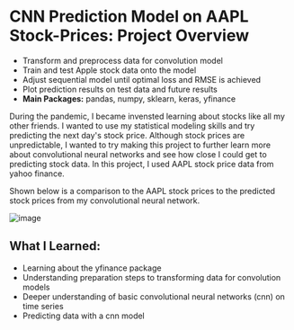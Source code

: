 # CNN Prediction Model on AAPL Stock-Prices: Project Overview
* Transform and preprocess data for convolution model
* Train and test Apple stock data onto the model
* Adjust sequential model until optimal loss and RMSE is achieved
* Plot prediction results on test data and future results
* **Main Packages:** pandas, numpy, sklearn, keras, yfinance

During the pandemic, I became invensted learning about stocks like all my other friends. I wanted to use my statistical modeling skills and try predicting the next day's stock price. Although stock prices are unpredictable, I wanted to try making this project to further learn more about convolutional neural networks and see how close I could get to predicting stock data. In this project, I used AAPL stock price data from yahoo finance. 

Shown below is a comparison to the AAPL stock prices to the predicted stock prices from my convolutional neural network.

![image](https://user-images.githubusercontent.com/43764400/146846404-85020e50-770e-44bd-b982-f0318b98e46a.png)


## What I Learned:
* Learning about the yfinance package
* Understanding preparation steps to transforming data for convolution models
* Deeper understanding of basic convolutional neural networks (cnn) on time series
* Predicting data with a cnn model

